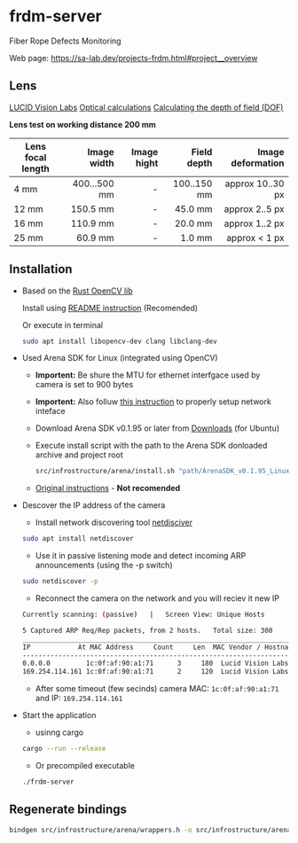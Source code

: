 # frdm-server

Fiber Rope Defects Monitoring

Web page: <https://sa-lab.dev/projects-frdm.html#project__overview>

## Lens

[LUCID Vision Labs](https://thinklucid.com/category/lenses-lens-tubes/)
[Optical calculations](https://www.vision-doctor.com/en/service-en/sen-t5/optical-calculations.html)
[Calculating the depth of field (DOF)](https://www.vision-doctor.com/en/service-en/sen-t5/optical-calculations/calculation-depth-of-field.html)


**Lens test on working distance 200 mm**

Lens focal length | Image width  | Image hight | Field depth    | Image deformation
------------------| ----------:  | ----------: | -------------: | ------------------:
4 mm              | 400...500 mm |      -      |  100..150 mm   |  approx 10..30 px
12 mm             |     150.5 mm |      -      |      45.0 mm   |  approx 2..5 px
16 mm             |     110.9 mm |      -      |      20.0 mm   |  approx 1..2 px
25 mm             |      60.9 mm |      -      |       1.0 mm   |  approx < 1 px

## Installation

- Based on the [Rust OpenCV lib](https://github.com/twistedfall/opencv-rust?tab=readme-ov-file)

   Install using [README instruction](https://github.com/twistedfall/opencv-rust/blob/master/INSTALL.md) (Recomended)

   Or execute in terminal
   ```bash
   sudo apt install libopencv-dev clang libclang-dev
    ```

- Used Arena SDK for Linux (integrated using OpenCV)
    - **Importent:** Be shure the MTU for ethernet interfgace used by camera is set to 900 bytes
    - **Importent:** Also folluw [this instruction](src/infrostructure/arena/readme.md) to properly setup network inteface
    - Download Arena SDK v0.1.95 or later from [Downloads](https://thinklucid.com/downloads-hub/) (for Ubuntu)
    - Execute install script with the path to the Arena SDK donloaded archive and project root
        ```bash
        src/infrostructure/arena/install.sh "path/ArenaSDK_v0.1.95_Linux_x64.tar.gz" ./
        ```

    - [Original instructions](https://support.thinklucid.com/using-opencv-with-arena-sdk-on-linux/) - **Not recomended**


- Descover the IP address of the camera

    - Install network discovering tool [netdisciver](https://github.com/alexxy/netdiscover)

    ```bash
    sudo apt install netdiscover
    ```
    
    - Use it in passive listening mode and detect incoming ARP announcements (using the -p switch) 
    ```bash
    sudo netdiscover -p
    ```
    
    - Reconnect the camera on the network and you will reciev it new IP
    ```bash
    Currently scanning: (passive)   |   Screen View: Unique Hosts

    5 Captured ARP Req/Rep packets, from 2 hosts.   Total size: 300
    _____________________________________________________________________________
    IP            At MAC Address     Count     Len  MAC Vendor / Hostname      
    -----------------------------------------------------------------------------
    0.0.0.0         1c:0f:af:90:a1:71      3     180  Lucid Vision Labs
    169.254.114.161 1c:0f:af:90:a1:71      2     120  Lucid Vision Labs
    ```
    - After some timeout (few secinds) camera MAC: `1c:0f:af:90:a1:71` and IP: `169.254.114.161`

- Start the application
  
    - usinng cargo
    ```bash
    cargo --run --release
    ```
    
    - Or precompiled executable
    ```bash
    ./frdm-server
    ```

## Regenerate bindings

```bash
bindgen src/infrostructure/arena/wrappers.h -o src/infrostructure/arena/bindings.rs -- "-Ilucid_arena_sdk_include_path"
```
